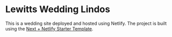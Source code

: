 # Lewitts Wedding Lindos

This is a wedding site deployed and hosted using Netlify. The project is built using the [Next + Netlify Starter Template](https://github.com/netlify-templates/next-netlify-starter).
